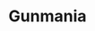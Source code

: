 --- 
title: "Gunmania"
publishdate: "2019-9-18T16:48:46+02:00"
src: "https://365manga.net/manga/gunmania"
image: "https://data.365manga.net/images/thumbnails/1808-gunmania.jpg"
description: "Bando Eiji is a hitman (Though he hates to be called as such...) with more than a few screws loose. This 3 chapter mini-series from the creator of Hellsing follows the escapades of the demented Bando as he picks off one target after another whilst simultaneously confusing the hell out of onlookers with his unhinged mental disposition! (summary from MAL)"
---